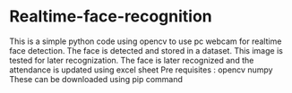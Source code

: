 # Realtime-face-recognition
This is a simple python code using opencv to use pc webcam for realtime face detection.
The face is detected and stored in a dataset. This image is tested for later recognization.
The face is later recognized and the attendance is updated using excel sheet
Pre requisites :
  opencv
  numpy
These can be downloaded using pip command 
